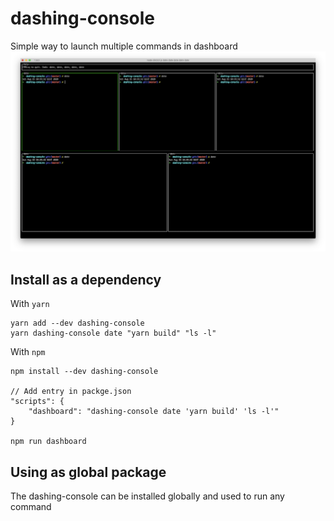 # dashing-console

Simple way to launch multiple commands in dashboard
![Example](./docs/assets/screenshot.png)

## Install as a dependency

With `yarn`

    yarn add --dev dashing-console
    yarn dashing-console date "yarn build" "ls -l"

With `npm`

    npm install --dev dashing-console

    // Add entry in packge.json
    "scripts": {
        "dashboard": "dashing-console date 'yarn build' 'ls -l'"
    }

    npm run dashboard

## Using as global package

The dashing-console can be installed globally and
used to run any command
